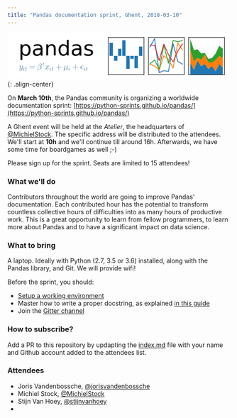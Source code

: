 ```yaml
---
title: "Pandas documentation sprint, Ghent, 2018-03-10"
---
```


![center-aligned-image](/static/images/pandas_logo.png){: .align-center}

On **March 10th**, the Pandas community is organizing a worldwide documentation sprint: [https://python-sprints.github.io/pandas/](https://python-sprints.github.io/pandas/)

A Ghent event will be held at the *Atelier*, the headquarters of [@MichielStock](https://github.com/MichielStock). The specific address will be distributed to the attendees. We'll start at **10h** and we'll continue till around 16h. Afterwards, we have some time for boardgames as well ;-)

Please sign up for the sprint. Seats are limited to 15 attendees!

### What we'll do

Contributors throughout the world are going to improve Pandas' documentation. Each contributed hour has the potential to transform countless collective hours of difficulties into as many hours of productive work. This is a great opportunity to learn from fellow programmers, to learn more about Pandas and to have a significant impact on data science.

### What to bring

A laptop. Ideally with Python (2.7, 3.5 or 3.6) installed, along with the Pandas library, and Git. We will provide wifi!

Before the sprint, you should:

* [Setup a working environment](https://python-sprints.github.io/pandas/guide/pandas_setup.html)
* Master how to write a proper docstring, as explained [in this guide](https://python-sprints.github.io/pandas/guide/pandas_docstring.html)
* Join the [Gitter channel](https://gitter.im/py-sprints/pandas-doc) 

### How to subscribe?

Add a PR to this repository by updapting the [index.md](https://github.com/stijnvanhoey/2018-pandas-documentation-sprint-Ghent/blob/master/index.md) file  with your name and Github account added to the attendees list.

### Attendees

* Joris Vandenbossche, [@jorisvandenbossche](https://github.com/jorisvandenbossche)
* Michiel Stock, [@MichielStock](https://github.com/MichielStock)
* Stijn Van Hoey, [@stijnvanhoey](https://github.com/stijnvanhoey)
* 


